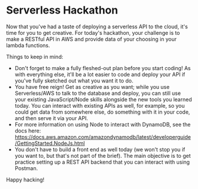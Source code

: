 # Serverless Hackathon

Now that you've had a taste of deploying a serverless API to the cloud, it's time for you to get creative. For today's hackathon, your challenge is to make a RESTful API in AWS and provide data of your choosing in your lambda functions.

Things to keep in mind:

- Don't forget to make a fully fleshed-out plan before you start coding! As with everything else, it'll be a lot easier to code and deploy your API if you've fully sketched out what you want it to do.
- You have free reign! Get as creative as you want; while you use Serverless/AWS to talk to the database and deploy, you can still use your existing JavaScript/Node skills alongside the new tools you learned today. You can interact with existing APIs as well, for example, so you could get data from somewhere else, do something with it in your code, and then serve it via your API.
- For more information on using Node to interact with DynamoDB, see the docs here: https://docs.aws.amazon.com/amazondynamodb/latest/developerguide/GettingStarted.NodeJs.html
- You don't have to build a front end as well today (we won't stop you if you want to, but that's not part of the brief). The main objective is to get practice setting up a REST API backend that you can interact with using Postman.

Happy hacking!
